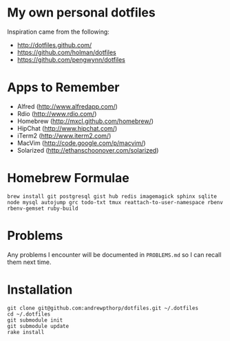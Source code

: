 # My own personal dotfiles #

Inspiration came from the following:

* http://dotfiles.github.com/
* https://github.com/holman/dotfiles
* https://github.com/pengwynn/dotfiles

# Apps to Remember

* Alfred (http://www.alfredapp.com/)
* Rdio (http://www.rdio.com/)
* Homebrew (http://mxcl.github.com/homebrew/)
* HipChat (http://www.hipchat.com/)
* iTerm2 (http://www.iterm2.com/)
* MacVim (http://code.google.com/p/macvim/)
* Solarized (http://ethanschoonover.com/solarized)

# Homebrew Formulae

    brew install git postgresql gist hub redis imagemagick sphinx sqlite node mysql autojump grc todo-txt tmux reattach-to-user-namespace rbenv rbenv-gemset ruby-build

# Problems

Any problems I encounter will be documented in `PROBLEMS.md` so I can recall them next time.

# Installation

    git clone git@github.com:andrewpthorp/dotfiles.git ~/.dotfiles
    cd ~/.dotfiles
    git submodule init
    git submodule update
    rake install
